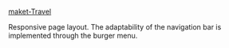 [maket-Travel](https://sergkorot.github.io/maket-Travel/)     

Responsive page layout. The adaptability of the navigation bar is implemented through the burger menu.
